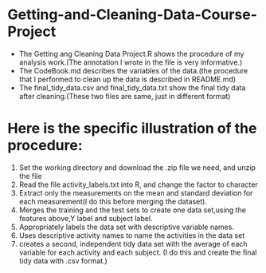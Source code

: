 # Getting-and-Cleaning-Data-Course-Project

* The Getting ang Cleaning Data Project.R shows the procedure of my analysis work.(The annotation I wrote in the file is very informative.)
* The CodeBook.md describes the variables of the data.(the procedure that I performed to clean up the data is described in README.md)
* The final_tidy_data.csv and final_tidy_data.txt show the final tidy data after cleaning.(These two files are same, just in different format)



# Here is the specific illustration of the procedure:


1. Set the working directory and download the .zip file we need, and unzip the file
2. Read the file activity_labels.txt into R, and change the factor to character
3. Extract only the measurements on the mean and standard deviation for each measurement(I do this before merging the dataset).
4. Merges the training and the test sets to create one data set,using the features above,Y label and subject label.
5. Appropriately labels the data set with descriptive variable names.
6. Uses descriptive activity names to name the activities in the data set
7. creates a second, independent tidy data set with the average of each variable for each activity and each subject. (I do this and create the final tidy data with .csv format.)
